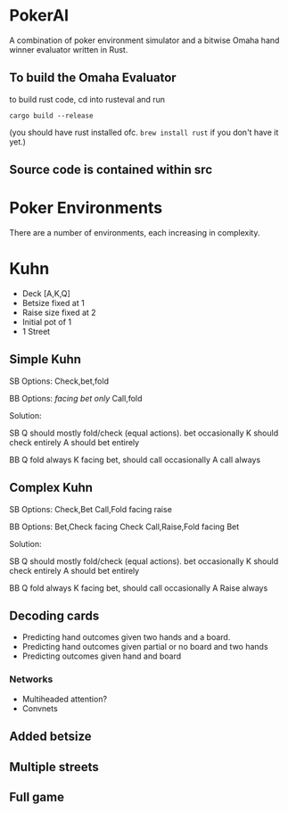 # PokerAI

A combination of poker environment simulator and a bitwise Omaha hand winner evaluator written in Rust. 

## To build the Omaha Evaluator

to build rust code, cd into rusteval and run

```
cargo build --release
```
(you should have rust installed ofc. `brew install rust` if you don't have it yet.)

## Source code is contained within src

# Poker Environments

There are a number of environments, each increasing in complexity.

# Kuhn

- Deck [A,K,Q]
- Betsize fixed at 1
- Raise size fixed at 2
- Initial pot of 1
- 1 Street

## Simple Kuhn

SB Options:
Check,bet,fold

BB Options: *facing bet only*
Call,fold

Solution:

SB 
Q should mostly fold/check (equal actions). bet occasionally
K should check entirely
A should bet entirely

BB
Q fold always
K facing bet, should call occasionally
A call always

## Complex Kuhn

SB Options:
Check,Bet
Call,Fold facing raise

BB Options:
Bet,Check facing Check
Call,Raise,Fold facing Bet

Solution:

SB 
Q should mostly fold/check (equal actions). bet occasionally
K should check entirely
A should bet entirely

BB
Q fold always
K facing bet, should call occasionally
A Raise always

## Decoding cards

- Predicting hand outcomes given two hands and a board.
- Predicting hand outcomes given partial or no board and two hands
- Predicting outcomes given hand and board

### Networks

- Multiheaded attention?
- Convnets

## Added betsize

## Multiple streets

## Full game